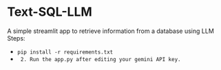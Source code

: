 # Text-SQL-LLM
A simple streamlit app to retrieve information from a database using LLM
Steps:
- ``` pip install -r requirements.txt ```
- ``` 2. Run the app.py after editing your gemini API key.```
